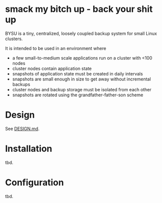 # smack my bitch up - back your shit up

BYSU is a tiny, centralized, loosely coupled backup system for small Linux
clusters.

It is intended to be used in an environment where

- a few small-to-medium scale applications run on a cluster with <100 nodes
- cluster nodes contain application state
- snapshots of application state must be created in daily intervals
- snapshots are small enough in size to get away without incremental backups
- cluster nodes and backup storage must be isolated from each other
- snapshots are rotated using the grandfather-father-son scheme

# Design

See [DESIGN.md](DESIGN.md).

# Installation

tbd.

# Configuration

tbd.
